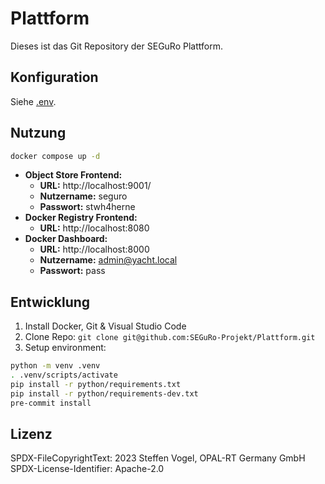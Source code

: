 # Plattform

Dieses ist das Git Repository der SEGuRo Plattform.

## Konfiguration

Siehe [.env](./.env).

## Nutzung

```bash
docker compose up -d
```

- **Object Store Frontend:**
  - **URL:** http://localhost:9001/
  - **Nutzername:** seguro
  - **Passwort:** stwh4herne
- **Docker Registry Frontend:**
  - **URL:** http://localhost:8080
- **Docker Dashboard:**
  - **URL:** http://localhost:8000
  - **Nutzername:** admin@yacht.local
  - **Passwort:** pass


## Entwicklung

1. Install Docker, Git & Visual Studio Code
2. Clone Repo: `git clone git@github.com:SEGuRo-Projekt/Plattform.git`
3. Setup environment:

```bash
python -m venv .venv
. .venv/scripts/activate
pip install -r python/requirements.txt
pip install -r python/requirements-dev.txt
pre-commit install
```

## Lizenz

SPDX-FileCopyrightText: 2023 Steffen Vogel, OPAL-RT Germany GmbH
SPDX-License-Identifier: Apache-2.0
